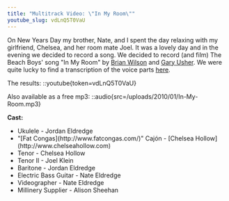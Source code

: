 ```yaml
---
title: "Multitrack Video: \"In My Room\""
youtube_slug: vdLnQ5T0VaU
---
```


On New Years Day my brother, Nate, and I spent the day relaxing with my girlfriend, Chelsea, and her room mate Joel. It was a lovely day and in the evening we decided to record a song. We decided to record (and film) The Beach Boys' song "In My Room" by <a title="Brian Wilson" href="http://en.wikipedia.org/wiki/Brian_Wilson">Brian Wilson</a> and <a title="Gary Usher" href="http://en.wikipedia.org/wiki/Gary_Usher">Gary Usher</a>. We were quite lucky to find a transcription of the voice parts [here](http://beach-boys.aure.com/).

The results:
::youtube{token=vdLnQ5T0VaU}

Also available as a free mp3:
::audio{src=/uploads/2010/01/In-My-Room.mp3}

<strong>Cast:</strong>
<ul>
	<li>Ukulele - Jordan Eldredge</li>
	<li>"[Fat Congas](http://www.fatcongas.com/)" Cajón - [Chelsea Hollow](http://www.chelseahollow.com)</li>
	<li>Tenor - Chelsea Hollow</li>
	<li>Tenor II - Joel Klein</li>
	<li>Baritone - Jordan Eldredge</li>
	<li>Electric Bass Guitar - Nate Eldredge</li>
	<li>Videographer - Nate Eldredge</li>
	<li>Millinery Supplier - Alison Sheehan</li>
</ul>
